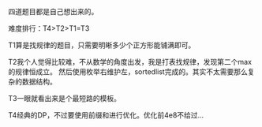 四道题目都是自己想出来的。

难度排行：T4>T2>T1=T3

T1算是找规律的题目，只需要明晰多少个正方形能铺满即可。

T2我个人觉得比较难，不从数学的角度出发，我是打表找规律，发现第二个max的规律恒成立。
然后使用枚举右维护左，sortedlist完成的。其实不太需要那么复杂的数据结构。

T3一眼就看出来是个最短路的模板。

T4经典的DP，不过要使用前缀和进行优化。优化前4e8不给过...